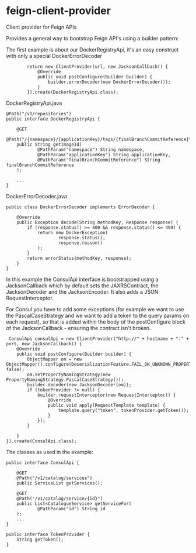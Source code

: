 # feign-client-provider
Client provider for Feign APIs

Provides a general way to bootstrap Feign API's using a builder pattern:

The first example is about our DockerRegistryApi, it's an easy construct with only a special DockerErrorDecoder
```
        return new ClientProvider(url, new JacksonCallback() {
            @Override
            public void postConfigure(Builder builder) {
                builder.errorDecoder(new DockerErrorDecoder());
            }
        }).create(DockerRegistryApi.class);
```

DockerRegistryApi.java
```
@Path("/v1/repositories")
public interface DockerRegistryApi {

    @GET
    @Path("/{namespace}/{applicationKey}/tags/{finalBranchCommitReference}")
    public String getImageId(
            @PathParam("namespace") String namespace,
            @PathParam("applicationKey") String applicationKey,
            @PathParam("finalBranchCommitReference") String finalBranchCommitReference
    );

    ...
}
```
DockerErrorDecoder.java
```
public class DockerErrorDecoder implements ErrorDecoder {

    @Override
    public Exception decode(String methodKey, Response response) {
        if (response.status() >= 400 && response.status() <= 499) {
            return new DockerException(
                    response.status(),
                    response.reason()
            );
        }
        return errorStatus(methodKey, response);
    }
}
```




In this example the ConsulApi interface is bootstrapped using a JacksonCallback which by default sets the JAXRSContract, the JacksonDecoder and the JacksonEncoder. It also adds a JSON RequestInterceptor. 

For Consul you have to add some exceptions (for example we want to use the PascalCaseStrategy and we want to add a token to the query params on each request), so that is added within the body of the postConfigure block of the JacksonCallback - ensuring the contract isn't broken.

```
 ConsulApi consulApi = new ClientProvider("http://" + hostname + ":" + port, new JacksonCallback() {
    @Override
    public void postConfigure(Builder builder) {
        ObjectMapper om = new ObjectMapper().configure(DeserializationFeature.FAIL_ON_UNKNOWN_PROPERTIES, false);
        om.setPropertyNamingStrategy(new PropertyNamingStrategy.PascalCaseStrategy());
        builder.decoder(new JacksonDecoder(om));
        if (tokenProvider != null) {
            builder.requestInterceptor(new RequestInterceptor() {
                @Override
                public void apply(RequestTemplate template) {
                    template.query("token", tokenProvider.getToken());
                }
            });
        }

    }
}).create(ConsulApi.class);
```

The classes as used in the example:
```
public interface ConsulApi {

    @GET
    @Path("/v1/catalog/services")
    public ServiceList getServices();

    @GET
    @Path("/v1/catalog/service/{id}")
    public List<CatalogueService> getServiceFor(
            @PathParam("id") String id
    );
    ...
}
```

```
public interface TokenProvider {
    String getToken();
}
```
